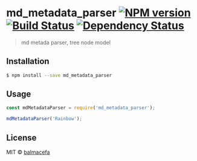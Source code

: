 # md_metadata_parser [![NPM version][npm-image]][npm-url] [![Build Status][travis-image]][travis-url] [![Dependency Status][daviddm-image]][daviddm-url]
> md metada parser, tree node model

## Installation

```sh
$ npm install --save md_metadata_parser
```

## Usage

```js
const mdMetadataParser = require('md_metadata_parser');

mdMetadataParser('Rainbow');
```
## License

MIT © [balmacefa]()


[npm-image]: https://badge.fury.io/js/md_metadata_parser.svg
[npm-url]: https://npmjs.org/package/md_metadata_parser
[travis-image]: https://travis-ci.com/balmacefa/md_metadata_parser.svg?branch=master
[travis-url]: https://travis-ci.com/balmacefa/md_metadata_parser
[daviddm-image]: https://david-dm.org/balmacefa/md_metadata_parser.svg?theme=shields.io
[daviddm-url]: https://david-dm.org/balmacefa/md_metadata_parser
